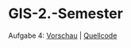 # GIS-2.-Semester

Aufgabe 4: <a href="https://freddygreve.github.io/GIS-2.-Semester/Aufgabe%204/index.html">Vorschau</a> | <a href="https://github.com/freddygreve/GIS-2.-Semester/tree/master/Aufgabe%204">Quellcode</a>
